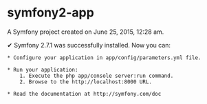 symfony2-app
============

A Symfony project created on June 25, 2015, 12:28 am.

✔  Symfony 2.7.1 was successfully installed. Now you can:

    * Configure your application in app/config/parameters.yml file.

    * Run your application:
        1. Execute the php app/console server:run command.
        2. Browse to the http://localhost:8000 URL.

    * Read the documentation at http://symfony.com/doc
